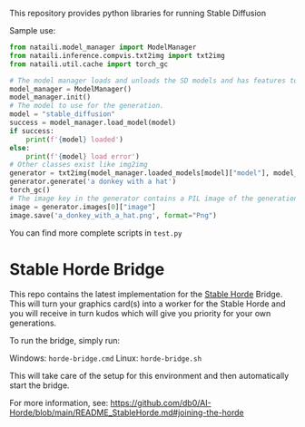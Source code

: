 This repository provides python libraries for running Stable Diffusion

Sample use: 

```python
from nataili.model_manager import ModelManager
from nataili.inference.compvis.txt2img import txt2img
from nataili.util.cache import torch_gc

# The model manager loads and unloads the SD models and has features to download them or find their location
model_manager = ModelManager()
model_manager.init()
# The model to use for the generation. 
model = "stable_diffusion"
success = model_manager.load_model(model)
if success:
    print(f'{model} loaded')
else:
    print(f'{model} load error')
# Other classes exist like img2img
generator = txt2img(model_manager.loaded_models[model]["model"], model_manager.loaded_models[model]["device"], 'output_dir')
generator.generate('a donkey with a hat')
torch_gc()
# The image key in the generator contains a PIL image of the generation
image = generator.images[0]["image"]
image.save('a_donkey_with_a_hat.png', format="Png")
```

You can find more complete scripts in `test.py`

# Stable Horde Bridge

This repo contains the latest implementation for the [Stable Horde](https://stablehorde.net) Bridge. This will turn your graphics card(s) into a worker for the Stable Horde and you will receive in turn kudos which will give you priority for your own generations.

To run the bridge, simply run:

Windows: `horde-bridge.cmd`
Linux: `horde-bridge.sh`

This will take care of the setup for this environment and then automatically start the bridge.

For more information, see: https://github.com/db0/AI-Horde/blob/main/README_StableHorde.md#joining-the-horde